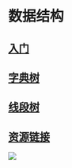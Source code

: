 # 数据结构
## [入门](https://hesy-zhoulijie.github.io/cpp/%E6%95%B0%E6%8D%AE%E7%BB%93%E6%9E%84/%E5%85%A5%E9%97%A8/)
## [字典树](https://hesy-zhoulijie.github.io/cpp/%E6%95%B0%E6%8D%AE%E7%BB%93%E6%9E%84/%E5%AD%97%E5%85%B8%E6%A0%91/)
## [线段树](https://hesy-zhoulijie.github.io/cpp/%E6%95%B0%E6%8D%AE%E7%BB%93%E6%9E%84/%E7%BA%BF%E6%AE%B5%E6%A0%91/)
## [资源链接](https://github.com/hesy-zhoulijie/cpp/tree/master/%E6%95%B0%E6%8D%AE%E7%BB%93%E6%9E%84)
![](https://pic.downk.cc/item/5f1907dd14195aa594f1b122.jpg)

